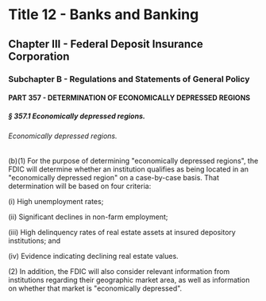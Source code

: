 
# Title 12 - Banks and Banking
## Chapter III - Federal Deposit Insurance Corporation
### Subchapter B - Regulations and Statements of General Policy
#### PART 357 - DETERMINATION OF ECONOMICALLY DEPRESSED REGIONS
##### § 357.1 Economically depressed regions.
###### Economically depressed regions.

(b)(1) For the purpose of determining "economically depressed regions", the FDIC will determine whether an institution qualifies as being located in an "economically depressed region" on a case-by-case basis. That determination will be based on four criteria:

(i) High unemployment rates;

(ii) Significant declines in non-farm employment;

(iii) High delinquency rates of real estate assets at insured depository institutions; and

(iv) Evidence indicating declining real estate values.

(2) In addition, the FDIC will also consider relevant information from institutions regarding their geographic market area, as well as information on whether that market is "economically depressed".
